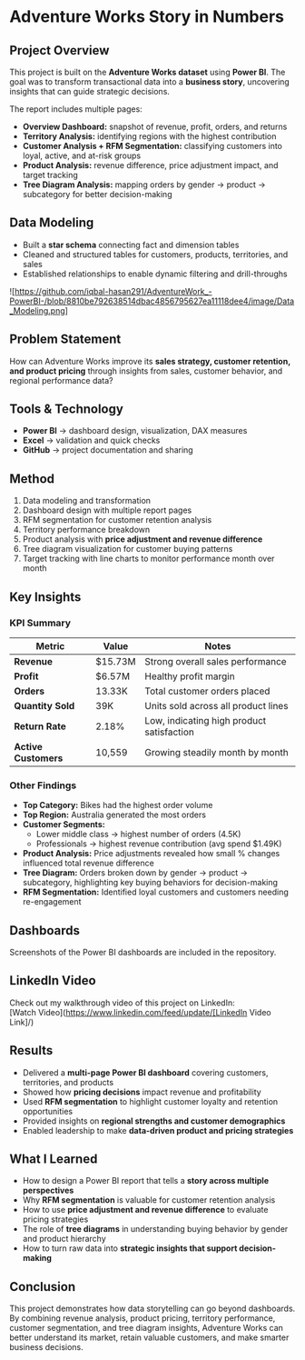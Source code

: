 # Adventure Works Story in Numbers

## Project Overview
This project is built on the **Adventure Works dataset** using **Power BI**. The goal was to transform transactional data into a **business story**, uncovering insights that can guide strategic decisions.

The report includes multiple pages:  
- **Overview Dashboard:** snapshot of revenue, profit, orders, and returns  
- **Territory Analysis:** identifying regions with the highest contribution  
- **Customer Analysis + RFM Segmentation:** classifying customers into loyal, active, and at-risk groups  
- **Product Analysis:** revenue difference, price adjustment impact, and target tracking  
- **Tree Diagram Analysis:** mapping orders by gender → product → subcategory for better decision-making

## Data Modeling
- Built a **star schema** connecting fact and dimension tables  
- Cleaned and structured tables for customers, products, territories, and sales  
- Established relationships to enable dynamic filtering and drill-throughs  

![https://github.com/iqbal-hasan291/AdventureWork_-PowerBI-/blob/8810be792638514dbac4856795627ea11118dee4/image/Data_Modeling.png]

## Problem Statement
How can Adventure Works improve its **sales strategy, customer retention, and product pricing** through insights from sales, customer behavior, and regional performance data?

## Tools & Technology
- **Power BI** → dashboard design, visualization, DAX measures  
- **Excel** → validation and quick checks  
- **GitHub** → project documentation and sharing

## Method
1. Data modeling and transformation  
2. Dashboard design with multiple report pages  
3. RFM segmentation for customer retention analysis  
4. Territory performance breakdown  
5. Product analysis with **price adjustment and revenue difference**  
6. Tree diagram visualization for customer buying patterns  
7. Target tracking with line charts to monitor performance month over month

## Key Insights

### KPI Summary

| Metric              | Value    | Notes                                     |
|---------------------|----------|-----------------------------------------  |
| **Revenue**         | $15.73M  | Strong overall sales performance          |
| **Profit**          | $6.57M   | Healthy profit margin                     |
| **Orders**          | 13.33K   | Total customer orders placed              |
| **Quantity Sold**   | 39K      | Units sold across all product lines       |
| **Return Rate**     | 2.18%    | Low, indicating high product satisfaction |
| **Active Customers**| 10,559   | Growing steadily month by month           |

### Other Findings
- **Top Category:** Bikes had the highest order volume  
- **Top Region:** Australia generated the most orders  
- **Customer Segments:**  
  - Lower middle class → highest number of orders (4.5K)  
  - Professionals → highest revenue contribution (avg spend $1.49K)  
- **Product Analysis:** Price adjustments revealed how small % changes influenced total revenue difference  
- **Tree Diagram:** Orders broken down by gender → product → subcategory, highlighting key buying behaviors for decision-making  
- **RFM Segmentation:** Identified loyal customers and customers needing re-engagement

## Dashboards
Screenshots of the Power BI dashboards are included in the repository.

## LinkedIn Video
Check out my walkthrough video of this project on LinkedIn:  
[Watch Video](https://www.linkedin.com/feed/update/[LinkedIn Video Link]/)

## Results
- Delivered a **multi-page Power BI dashboard** covering customers, territories, and products  
- Showed how **pricing decisions** impact revenue and profitability  
- Used **RFM segmentation** to highlight customer loyalty and retention opportunities  
- Provided insights on **regional strengths and customer demographics**  
- Enabled leadership to make **data-driven product and pricing strategies**

## What I Learned
- How to design a Power BI report that tells a **story across multiple perspectives**  
- Why **RFM segmentation** is valuable for customer retention analysis  
- How to use **price adjustment and revenue difference** to evaluate pricing strategies  
- The role of **tree diagrams** in understanding buying behavior by gender and product hierarchy  
- How to turn raw data into **strategic insights that support decision-making**

## Conclusion
This project demonstrates how data storytelling can go beyond dashboards. By combining revenue analysis, product pricing, territory performance, customer segmentation, and tree diagram insights, Adventure Works can better understand its market, retain valuable customers, and make smarter business decisions.
